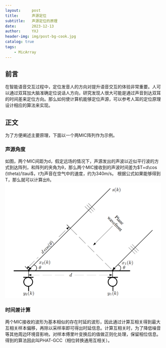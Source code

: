 ```yaml
---
layout:     post
title:      声源定位
subtitle:   声源定位的原理
date:       2023-12-13
author:     YXJ
header-img: img/post-bg-cook.jpg
catalog: true
tags:
    - MicArray
---
```


## 前言

在智能语音交互过程中，定位发音人的方向对提升语音交互的体验非常重要。人可以通过双耳加大脑准确定位说话人方向，研究发现人很大可能是通过声音到达双耳的时间差来定位方向。那么如何使计算机能够定位声源，可以参考人耳的定位原理设计相应的算法来实现。



## 正文

为了方便阐述主要原理，下面以一个两MIC阵列作为示例。

### 声源角度 

如图，两个MIC间距为d，假定远场的情况下，声源发出的声波以近似平行波的方式到达阵列，和阵列的夹角为θ，那么两个MIC接收到的声波时间差为$T=d\cos (\theta)/\taui$，$\tau$为声音在空气中的速度，约为340m/s。
根据公式如果能够得到T，那么就可以计算出θ。
![2MIC线性阵列](/img/micArray-tdoa.png)

### 时间差计算

两个MIC接收的波形为基本相似的存在时延的波形，因此通过计算互相关得到最大互相关样本偏移，再除以采样率即可得出时延信息。计算互相关时，为了降低噪音等其他周边环境音影响，对样本傅里叶变换后的值做正则化处理，保留相位信息。
得到的算法因此叫PHAT-GCC（相位转换通用互相关）。

